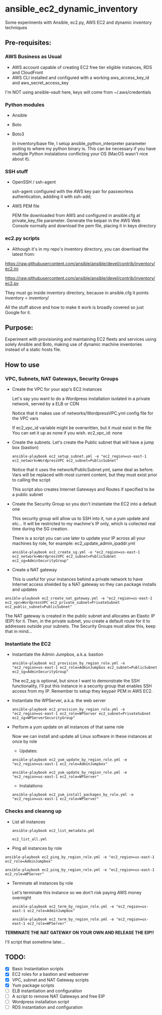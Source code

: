 # ansible_ec2_dynamic_inventory
Some experiments with Ansible, ec2.py, AWS EC2 and dynamic inventory techniques

## Pre-requisites:
### AWS Business as Usual
  * AWS account capable of creating EC2 free tier eligible instances, RDS and CloudFront
  * AWS CLI installed and configured with a working aws_access_key_id and aws_secret_access_key
  
  I'm NOT using ansible-vault here, keys will come from ~/.aws/credentials

### Python modules
  * Ansible
  * Boto
  * Boto3
     
    In inventory/base file, I setup ansible_python_interpreter parameter poiting to where my
    python binary is. This can be necessary if you have multiple Python instalations conflicting
    your OS (MacOS wasn't nice about it).

### SSH stuff
  * OpenSSH / ssh-agent
  
    ssh-agent configured with the AWS key pair for passworless authentication, addding it with ssh-add;
  
  * AWS PEM file
  
    PEM file downloaded from AWS and configured in ansible.cfg at private_key_file parameter.
    Generate the keipair in the AWS Web Console normally and download the pem file, placing it in keys directory

### ec2.py scripts
  * Although it's in my repo's inventory directory, you can download the latest from:

  https://raw.githubusercontent.com/ansible/ansible/devel/contrib/inventory/ec2.ini
  
  https://raw.githubusercontent.com/ansible/ansible/devel/contrib/inventory/ec2.py
  
  They must go inside inventory directory, because in ansible.cfg it points inventory = inventory/
  
  All the stuff above and how to make it work is broadly covered so just Google for it.

## Purpose:

  Experiment with provisioning and maintaining EC2 fleets and services using solely Ansible and Boto, making use of dynamic machine inventories instead of a static hosts file.


## How to use
### VPC, Subnets, NAT Gateways, Security Groups
* Create the VPC for your app's EC2 instances

  Let's say you want to do a Wordpress installation isolated in a private network, served by a ELB or CDN

  Notice that it makes use of networks/WordpressVPC.yml config file for the VPC vars

  If ec2_vpc_id variable might be overwritten, but it must exist in the file
  You can set it up as none if you wish.
  ec2_vpc_id: none

* Create the subnets. Let's create the Public subnet that will have a jump box (bastion)

  `ansible-playbook ec2_setup_subnet.yml -e "ec2_region=us-east-1 ec2_network=WordpressVPC ec2_subnet=PublicSubnet"`

  Notice that it uses the network/PublicSubnet.yml, same deal as before. Vars will be replaced with most current content,
  but they must exist prior to calling the script

  This script also creates Internet Gateways and Routes if specified to be a public subnet

* Create the Security Group so you don't instantiate the EC2 into a default one

  This security group will allow us to SSH into it, run a yum update and etc...
  It will be restricted to my machine's IP only, which is collected real time during the SG creation.

  There is a script you can use later to update your IP across all your machines by role, for example: ec2_update_admin_ipaddr.yml

  `ansible-playbook ec2_create_sg.yml -e "ec2_region=us-east-1 ec2_network=WordpressVPC ec2_subnet=PublicSubnet ec2_sg=AdminSecurityGroup"`

* Create a NAT gateway

  This is useful for your instances behind a private network to have Internet access shielded by a NAT gateway so they can package installs and updates

 `ansible-playbook ec2_create_nat_gateway.yml -e "ec2_region=us-east-1 ec2_vpc=WordpressVPC ec2_private_subnet=PrivateSubnet ec2_public_subnet=PublicSubnet"`

 The NAT gateway is created in the public subnet and allocates an Elastic IP (EIP) for it. Then, in the private subnet, you create a default route for it to addresses outside your subnets. The Security Groups must allow this, keep that in mind...

### Instantiate the EC2

* Instantiate the Admin Jumpbox, a.k.a. bastion

  `ansible-playbook ec2_provision_by_region_role.yml -e "ec2_region=us-east-1 ec2_role=AdminJumpbox ec2_subnet=PublicSubnet ec2_sg=AdminSecurityGroup"`

  The ec2_sg is optional, but since I want to demonstrate the SSH functionality, I'll put this instance in a security group that enables SSH access from my IP. Remember to setup they keypair PEM in AWS EC2.

* Instantiate the WPServer, a.k.a. the web server

  `ansible-playbook ec2_provision_by_region_role.yml -e "ec2_region=us-east-1 ec2_role=WPServer ec2_subnet=PrivateSubnet ec2_sg=WPServerSecurityGroup"`
  
* Perform a yum update on all instances of that same role

  Now we can install and update all Linux software in these instances at once by role

    * Updates:
  
    `ansible-playbook ec2_yum_update_by_region_role.yml -e "ec2_region=us-east-1 ec2_role=AdminJumpbox"`
  
    `ansible-playbook ec2_yum_update_by_region_role.yml -e "ec2_region=us-east-1 ec2_role=WPServer"`

    * Instalations:
  
    `ansible-playbook ec2_yum_install_packages_by_role.yml -e "ec2_region=us-east-1 ec2_role=WPServer"`

### Checks and cleanng up

* List all instances

  `ansible-playbook ec2_list_metadata.yml`
  
  `ec2_list_all.yml`
  
 * Ping all instances by role
 
 `ansible-playbook ec2_ping_by_region_role.yml -e "ec2_region=us-east-1 ec2_role=AdminJumpbox"`
 
 `ansible-playbook ec2_ping_by_region_role.yml -e "ec2_region=us-east-1 ec2_role=WPServer"`

* Terminate all instances by role

  Let's terminate this instance so we don't risk paying AWS money overnight

  `ansible-playbook ec2_term_by_region_role.yml -e "ec2_region=us-east-1 ec2_role=AdminJumpbox"`
  
  `ansible-playbook ec2_term_by_region_role.yml -e "ec2_region=us-east-1 ec2_role=WPServer"`

**TERMINATE THE NAT GATEWAY ON YOUR OWN AND RELEASE THE EIP!!**

I'll script that sometime later...

## TODO:
  - [x] Basic Instantiation scripts
  - [x] EC2 roles for a bastion and webserver
  - [x] VPC, subnet and NAT Gateway scripts
  - [x] Yum package scripts
  - [ ] ELB instantiation and configuration
  - [ ] A script to remove NAT Gateways and free EIP
  - [ ] Wordpress installation script
  - [ ] RDS instantiation and configuration

